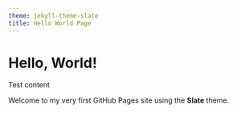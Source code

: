 ```yaml
---
theme: jekyll-theme-slate
title: Hello World Page
---
```


# Hello, World!

Test content


Welcome to my very first GitHub Pages site using the **Slate** theme.
